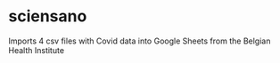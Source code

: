 # sciensano
Imports 4 csv files with Covid data into Google Sheets from the Belgian Health Institute 
